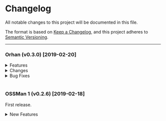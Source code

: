 # Changelog

All notable changes to this project will be documented in this file.

The format is based on [Keep a Changelog](https://keepachangelog.com/en/1.0.0/),
and this project adheres to [Semantic Versioning](https://semver.org/spec/v2.0.0.html).

---

### Orhan (v0.3.0) [2019-02-20] 
<details>
<summary>Features</summary>
<ul>
<li>Multithreading support for the <code>xerxes</code> attack</li>
<li>SSL support for <code>Slowloris</code> attack</li> 
</ul>
</details>

<details>
<summary>Changes</summary>
<ul>
<li>Add more pretty output.</li>
<li>Fix some rather arcane error messages.</li>
<li>Optimized some slow parts of Sultan</li>
<li>Handle all unhandled errors at the entrypoint, instead of allowing Sultan to just crash</li>
</ul>
</details>

<details>
<summary>Bug Fixes</summary>
<ul>
<li>Fixed issue #2 (All threads in XerXes attack use the same sockets)</li>
<li>Fixed issue #1 (System.ObjectDisposedException on XerXes attack)</li>
</ul>
</details>
<br>

### OSSMan 1 (v0.2.6) [2019-02-18]
First release.
<details>
<summary>New Features</summary>
<ul>
<li>Slowloris attack</li>
<li>Attack form mimicking the so-called 'XerXes' attack</li>
<li>Ping of Death attack</li>
</ul>
</details>
